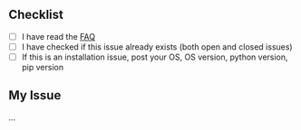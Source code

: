 ## Checklist
 - [ ] I have read the [FAQ](https://github.com/favll/pogom/blob/master/README.md#faq)
 - [ ] I have checked if this issue already exists (both open and closed issues)
 - [ ] If this is an installation issue, post your OS, OS version, python version, pip version

## My Issue

...
